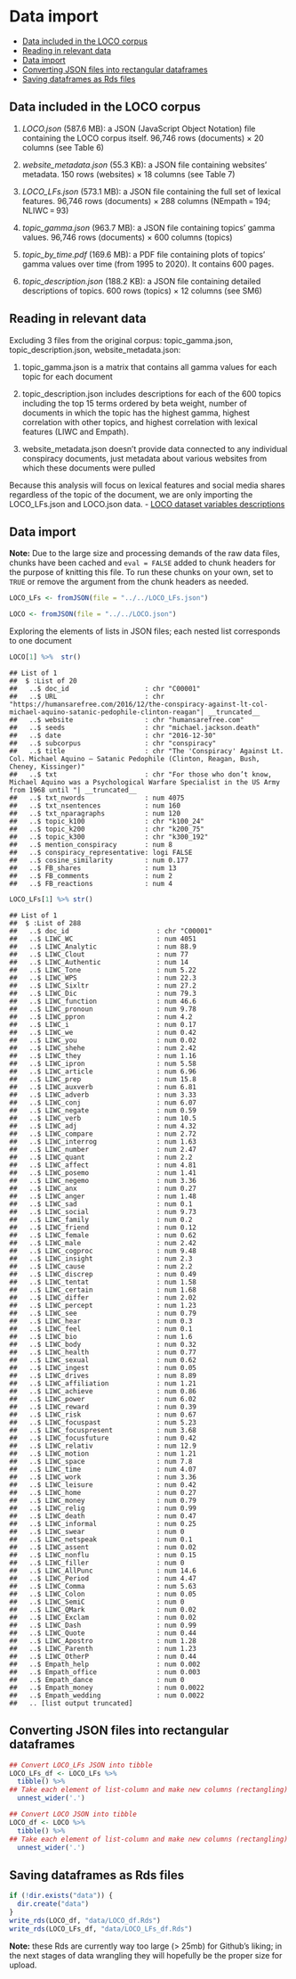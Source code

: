 Data import
================

-   <a href="#data-included-in-the-loco-corpus"
    id="toc-data-included-in-the-loco-corpus">Data included in the LOCO
    corpus</a>
-   <a href="#reading-in-relevant-data"
    id="toc-reading-in-relevant-data">Reading in relevant data</a>
-   <a href="#data-import" id="toc-data-import">Data import</a>
-   <a href="#converting-json-files-into-rectangular-dataframes"
    id="toc-converting-json-files-into-rectangular-dataframes">Converting
    JSON files into rectangular dataframes</a>
-   <a href="#saving-dataframes-as-rds-files"
    id="toc-saving-dataframes-as-rds-files">Saving dataframes as Rds
    files</a>

## Data included in the LOCO corpus

1.  *LOCO.json* (587.6 MB): a JSON (JavaScript Object Notation) file
    containing the LOCO corpus itself. 96,746 rows (documents) × 20
    columns (see Table 6)

2.  *website_metadata.json* (55.3 KB): a JSON file containing websites’
    metadata. 150 rows (websites) × 18 columns (see Table 7)

3.  *LOCO_LFs.json* (573.1 MB): a JSON file containing the full set of
    lexical features. 96,746 rows (documents) × 288 columns
    (NEmpath = 194; NLIWC = 93)

4.  *topic_gamma.json* (963.7 MB): a JSON file containing topics’ gamma
    values. 96,746 rows (documents) × 600 columns (topics)

5.  *topic_by_time.pdf* (169.6 MB): a PDF file containing plots of
    topics’ gamma values over time (from 1995 to 2020). It contains 600
    pages.

6.  *topic_description.json* (188.2 KB): a JSON file containing detailed
    descriptions of topics. 600 rows (topics) × 12 columns (see SM6)

## Reading in relevant data

Excluding 3 files from the original corpus: topic_gamma.json,
topic_description.json, website_metadata.json:

1.  topic_gamma.json is a matrix that contains all gamma values for each
    topic for each document

2.  topic_description.json includes descriptions for each of the 600
    topics including the top 15 terms ordered by beta weight, number of
    documents in which the topic has the highest gamma, highest
    correlation with other topics, and highest correlation with lexical
    features (LIWC and Empath).

3.  website_metadata.json doesn’t provide data connected to any
    individual conspiracy documents, just metadata about various
    websites from which these documents were pulled

Because this analysis will focus on lexical features and social media
shares regardless of the topic of the document, we are only importing
the LOCO_LFs.json and LOCO.json data. - [LOCO dataset variables
descriptions](https://link.springer.com/article/10.3758/s13428-021-01698-z/tables/6)

## Data import

**Note:** Due to the large size and processing demands of the raw data
files, chunks have been cached and `eval = FALSE` added to chunk headers
for the purpose of knitting this file. To run these chunks on your own,
set to `TRUE` or remove the argument from the chunk headers as needed.

``` r
LOCO_LFs <- fromJSON(file = "../../LOCO_LFs.json")
```

``` r
LOCO <- fromJSON(file = "../../LOCO.json")
```

Exploring the elements of lists in JSON files; each nested list
corresponds to one document

``` r
LOCO[1] %>%  str()
```

    ## List of 1
    ##  $ :List of 20
    ##   ..$ doc_id                   : chr "C00001"
    ##   ..$ URL                      : chr "https://humansarefree.com/2016/12/the-conspiracy-against-lt-col-michael-aquino-satanic-pedophile-clinton-reagan"| __truncated__
    ##   ..$ website                  : chr "humansarefree.com"
    ##   ..$ seeds                    : chr "michael.jackson.death"
    ##   ..$ date                     : chr "2016-12-30"
    ##   ..$ subcorpus                : chr "conspiracy"
    ##   ..$ title                    : chr "The 'Conspiracy' Against Lt. Col. Michael Aquino — Satanic Pedophile (Clinton, Reagan, Bush, Cheney, Kissinger)"
    ##   ..$ txt                      : chr "For those who don’t know, Michael Aquino was a Psychological Warfare Specialist in the US Army from 1968 until "| __truncated__
    ##   ..$ txt_nwords               : num 4075
    ##   ..$ txt_nsentences           : num 160
    ##   ..$ txt_nparagraphs          : num 120
    ##   ..$ topic_k100               : chr "k100_24"
    ##   ..$ topic_k200               : chr "k200_75"
    ##   ..$ topic_k300               : chr "k300_192"
    ##   ..$ mention_conspiracy       : num 8
    ##   ..$ conspiracy_representative: logi FALSE
    ##   ..$ cosine_similarity        : num 0.177
    ##   ..$ FB_shares                : num 13
    ##   ..$ FB_comments              : num 2
    ##   ..$ FB_reactions             : num 4

``` r
LOCO_LFs[1] %>% str()
```

    ## List of 1
    ##  $ :List of 288
    ##   ..$ doc_id                      : chr "C00001"
    ##   ..$ LIWC_WC                     : num 4051
    ##   ..$ LIWC_Analytic               : num 88.9
    ##   ..$ LIWC_Clout                  : num 77
    ##   ..$ LIWC_Authentic              : num 14
    ##   ..$ LIWC_Tone                   : num 5.22
    ##   ..$ LIWC_WPS                    : num 22.3
    ##   ..$ LIWC_Sixltr                 : num 27.2
    ##   ..$ LIWC_Dic                    : num 79.3
    ##   ..$ LIWC_function               : num 46.6
    ##   ..$ LIWC_pronoun                : num 9.78
    ##   ..$ LIWC_ppron                  : num 4.2
    ##   ..$ LIWC_i                      : num 0.17
    ##   ..$ LIWC_we                     : num 0.42
    ##   ..$ LIWC_you                    : num 0.02
    ##   ..$ LIWC_shehe                  : num 2.42
    ##   ..$ LIWC_they                   : num 1.16
    ##   ..$ LIWC_ipron                  : num 5.58
    ##   ..$ LIWC_article                : num 6.96
    ##   ..$ LIWC_prep                   : num 15.8
    ##   ..$ LIWC_auxverb                : num 6.81
    ##   ..$ LIWC_adverb                 : num 3.33
    ##   ..$ LIWC_conj                   : num 6.07
    ##   ..$ LIWC_negate                 : num 0.59
    ##   ..$ LIWC_verb                   : num 10.5
    ##   ..$ LIWC_adj                    : num 4.32
    ##   ..$ LIWC_compare                : num 2.72
    ##   ..$ LIWC_interrog               : num 1.63
    ##   ..$ LIWC_number                 : num 2.47
    ##   ..$ LIWC_quant                  : num 2.2
    ##   ..$ LIWC_affect                 : num 4.81
    ##   ..$ LIWC_posemo                 : num 1.41
    ##   ..$ LIWC_negemo                 : num 3.36
    ##   ..$ LIWC_anx                    : num 0.27
    ##   ..$ LIWC_anger                  : num 1.48
    ##   ..$ LIWC_sad                    : num 0.1
    ##   ..$ LIWC_social                 : num 9.73
    ##   ..$ LIWC_family                 : num 0.2
    ##   ..$ LIWC_friend                 : num 0.12
    ##   ..$ LIWC_female                 : num 0.62
    ##   ..$ LIWC_male                   : num 2.42
    ##   ..$ LIWC_cogproc                : num 9.48
    ##   ..$ LIWC_insight                : num 2.3
    ##   ..$ LIWC_cause                  : num 2.2
    ##   ..$ LIWC_discrep                : num 0.49
    ##   ..$ LIWC_tentat                 : num 1.58
    ##   ..$ LIWC_certain                : num 1.68
    ##   ..$ LIWC_differ                 : num 2.02
    ##   ..$ LIWC_percept                : num 1.23
    ##   ..$ LIWC_see                    : num 0.79
    ##   ..$ LIWC_hear                   : num 0.3
    ##   ..$ LIWC_feel                   : num 0.1
    ##   ..$ LIWC_bio                    : num 1.6
    ##   ..$ LIWC_body                   : num 0.32
    ##   ..$ LIWC_health                 : num 0.77
    ##   ..$ LIWC_sexual                 : num 0.62
    ##   ..$ LIWC_ingest                 : num 0.05
    ##   ..$ LIWC_drives                 : num 8.89
    ##   ..$ LIWC_affiliation            : num 1.21
    ##   ..$ LIWC_achieve                : num 0.86
    ##   ..$ LIWC_power                  : num 6.02
    ##   ..$ LIWC_reward                 : num 0.39
    ##   ..$ LIWC_risk                   : num 0.67
    ##   ..$ LIWC_focuspast              : num 5.23
    ##   ..$ LIWC_focuspresent           : num 3.68
    ##   ..$ LIWC_focusfuture            : num 0.42
    ##   ..$ LIWC_relativ                : num 12.9
    ##   ..$ LIWC_motion                 : num 1.21
    ##   ..$ LIWC_space                  : num 7.8
    ##   ..$ LIWC_time                   : num 4.07
    ##   ..$ LIWC_work                   : num 3.36
    ##   ..$ LIWC_leisure                : num 0.42
    ##   ..$ LIWC_home                   : num 0.27
    ##   ..$ LIWC_money                  : num 0.79
    ##   ..$ LIWC_relig                  : num 0.99
    ##   ..$ LIWC_death                  : num 0.47
    ##   ..$ LIWC_informal               : num 0.25
    ##   ..$ LIWC_swear                  : num 0
    ##   ..$ LIWC_netspeak               : num 0.1
    ##   ..$ LIWC_assent                 : num 0.02
    ##   ..$ LIWC_nonflu                 : num 0.15
    ##   ..$ LIWC_filler                 : num 0
    ##   ..$ LIWC_AllPunc                : num 14.6
    ##   ..$ LIWC_Period                 : num 4.47
    ##   ..$ LIWC_Comma                  : num 5.63
    ##   ..$ LIWC_Colon                  : num 0.05
    ##   ..$ LIWC_SemiC                  : num 0
    ##   ..$ LIWC_QMark                  : num 0.02
    ##   ..$ LIWC_Exclam                 : num 0.02
    ##   ..$ LIWC_Dash                   : num 0.99
    ##   ..$ LIWC_Quote                  : num 0.44
    ##   ..$ LIWC_Apostro                : num 1.28
    ##   ..$ LIWC_Parenth                : num 1.23
    ##   ..$ LIWC_OtherP                 : num 0.44
    ##   ..$ Empath_help                 : num 0.002
    ##   ..$ Empath_office               : num 0.003
    ##   ..$ Empath_dance                : num 0
    ##   ..$ Empath_money                : num 0.0022
    ##   ..$ Empath_wedding              : num 0.0022
    ##   .. [list output truncated]

## Converting JSON files into rectangular dataframes

``` r
## Convert LOCO_LFs JSON into tibble
LOCO_LFs_df <- LOCO_LFs %>% 
  tibble() %>% 
## Take each element of list-column and make new columns (rectangling)
  unnest_wider('.')
```

``` r
## Convert LOCO JSON into tibble
LOCO_df <- LOCO %>% 
  tibble() %>% 
## Take each element of list-column and make new columns (rectangling)
  unnest_wider('.')
```

## Saving dataframes as Rds files

``` r
if (!dir.exists("data")) {
  dir.create("data")
}
write_rds(LOCO_df, "data/LOCO_df.Rds")
write_rds(LOCO_LFs_df, "data/LOCO_LFs_df.Rds")
```

**Note:** these Rds are currently way too large (\> 25mb) for Github’s
liking; in the next stages of data wrangling they will hopefully be the
proper size for upload.
